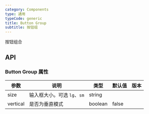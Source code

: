 ```yaml
---
category: Components
type: 通用
typeCode: generic
title: Button Group
subtitle: 按钮组
---
```


按钮组合

## API

### Button Group 属性

| 参数        | 说明                  | 类型                 | 默认值    | 版本 |
|-------------|---------------------|--------------------|--------| --- |
| size        | 输入框大小。可选 `lg`、`sm`  | string             |    |  |
| vertical    | 是否为垂直模式             | boolean           | false  |  |
